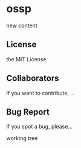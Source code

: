 # ossp
new content

## License

the MIT License

## Collaborators

If you want to contribute, ...

## Bug Report

If you spot a bug, please...

working tree
